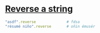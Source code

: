 [1]: http://rosettacode.org/wiki/Reverse_a_string

# [Reverse a string][1]

```ruby
"asdf".reverse              # fdsa
"résumé niño".reverse       # oñin émusér
```
